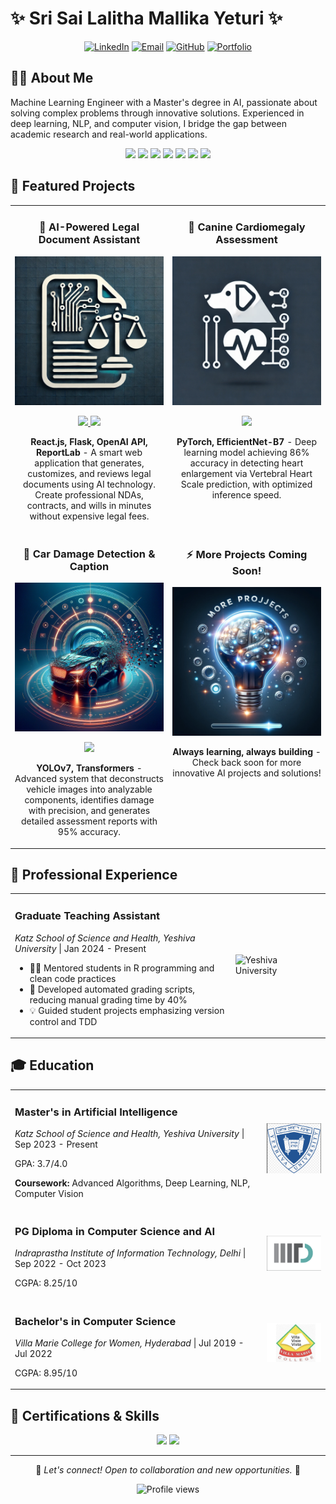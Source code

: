 # ✨ Sri Sai Lalitha Mallika Yeturi ✨

<div align="center">
  
[![LinkedIn](https://img.shields.io/badge/LinkedIn-0077B5?style=for-the-badge&logo=linkedin&logoColor=white)](https://linkedin.com/in/mallika-yeturi)
[![Email](https://img.shields.io/badge/Email-D14836?style=for-the-badge&logo=gmail&logoColor=white)](mailto:yeturi.mallika@gmail.com)
[![GitHub](https://img.shields.io/badge/GitHub-100000?style=for-the-badge&logo=github&logoColor=white)](https://github.com/mallika-yeturi)
[![Portfolio](https://img.shields.io/badge/Portfolio-0A0A0A?style=for-the-badge&logo=dev.to&logoColor=white)](https://yourportfoliourl.com)

</div>

## 👩‍💻 About Me 

Machine Learning Engineer with a Master's degree in AI, passionate about solving complex problems through innovative solutions. Experienced in deep learning, NLP, and computer vision, I bridge the gap between academic research and real-world applications.

<div align="center">
  <img src="https://img.shields.io/badge/PyTorch-EE4C2C?style=flat-square&logo=pytorch&logoColor=white" />
  <img src="https://img.shields.io/badge/TensorFlow-FF6F00?style=flat-square&logo=tensorflow&logoColor=white" />
  <img src="https://img.shields.io/badge/Python-3776AB?style=flat-square&logo=python&logoColor=white" />
  <img src="https://img.shields.io/badge/React-20232A?style=flat-square&logo=react&logoColor=61DAFB" />
  <img src="https://img.shields.io/badge/Flask-000000?style=flat-square&logo=flask&logoColor=white" />
  <img src="https://img.shields.io/badge/Docker-2496ED?style=flat-square&logo=docker&logoColor=white" />
  <img src="https://img.shields.io/badge/Git-F05032?style=flat-square&logo=git&logoColor=white" />
</div>

## 🚀 Featured Projects

<table>
  <tr>
    <td width="50%" valign="top">
      <h3 align="center">📄 AI-Powered Legal Document Assistant</h3>
      <div align="center">
        <a href="https://github.com/mallika-yeturi/legal-document-assistant" target="_blank">
          <img src="https://github.com/Mallika-Yeturi/Mallika-Yeturi/blob/main/Legal%20.png" width="100%" alt="Legal Document Assistant"/>
        </a>
        <p>
          <a href="https://github.com/mallika-yeturi/legal-document-assistant" target="_blank">
            <img src="https://img.shields.io/badge/Code-grey?style=for-the-badge&logo=github"/>
          </a>  
          <a href="https://legal-document-assistant.vercel.app" target="_blank">
            <img src="https://img.shields.io/badge/Live-blue?style=for-the-badge&logo=netlify"/>
          </a>
        </p>
        <p><strong>React.js, Flask, OpenAI API, ReportLab</strong> - A smart web application that generates, customizes, and reviews legal documents using AI technology. Create professional NDAs, contracts, and wills in minutes without expensive legal fees.</p>
      </div>
    </td>
    <td width="50%" valign="top">
      <h3 align="center">🐶 Canine Cardiomegaly Assessment</h3>
      <div align="center">
        <a href="https://github.com/mallika-yeturi/canine-cardiomegaly" target="_blank">
          <img src="https://github.com/Mallika-Yeturi/Mallika-Yeturi/blob/main/Dog.png" width="100%" alt="Canine Cardiomegaly"/>
        </a>
        <p>
          <a href="https://github.com/mallika-yeturi/canine-cardiomegaly" target="_blank">
            <img src="https://img.shields.io/badge/Code-grey?style=for-the-badge&logo=github"/>
          </a>
        </p>
        <p><strong>PyTorch, EfficientNet-B7</strong> - Deep learning model achieving 86% accuracy in detecting heart enlargement via Vertebral Heart Scale prediction, with optimized inference speed.</p>
      </div>
    </td>
  </tr>
  <tr>
    <td width="50%" valign="top">
      <h3 align="center">🚗 Car Damage Detection & Caption</h3>
      <div align="center">
        <a href="https://github.com/mallika-yeturi/car-damage-detection" target="_blank">
          <img src="https://github.com/Mallika-Yeturi/Mallika-Yeturi/blob/main/car.png" width="100%" alt="Car Damage Detection"/>
        </a>
        <p>
          <a href="https://github.com/mallika-yeturi/car-damage-detection" target="_blank">
            <img src="https://img.shields.io/badge/Code-grey?style=for-the-badge&logo=github"/>
          </a>
        </p>
        <p><strong>YOLOv7, Transformers</strong> - Advanced system that deconstructs vehicle images into analyzable components, identifies damage with precision, and generates detailed assessment reports with 95% accuracy.</p>
      </div>
    </td>
    <td width="50%" valign="top">
      <h3 align="center">⚡ More Projects Coming Soon!</h3>
      <div align="center">
        <img src="https://github.com/Mallika-Yeturi/Mallika-Yeturi/blob/main/ideas.png" width="100%" alt="More Projects"/>
        <p><strong>Always learning, always building</strong> - Check back soon for more innovative AI projects and solutions!</p>
      </div>
    </td>
  </tr>
</table>

## 💼 Professional Experience

<div align="center">
  <table>
    <tr>
      <td width="70%">
        <h3>Graduate Teaching Assistant</h3>
        <p><em>Katz School of Science and Health, Yeshiva University</em> | Jan 2024 - Present</p>
        <ul>
          <li>🧑‍🏫 Mentored students in R programming and clean code practices</li>
          <li>🤖 Developed automated grading scripts, reducing manual grading time by 40%</li>
          <li>💡 Guided student projects emphasizing version control and TDD</li>
        </ul>
      </td>
      <td width="30%">
        <img src="https://raw.githubusercontent.com/mallika-yeturi/project-images/main/yeshiva-logo.png" width="100%" alt="Yeshiva University"/>
      </td>
    </tr>
  </table>
</div>

## 🎓 Education

<div align="center">
  <table>
    <tr>
      <td width="80%">
        <h3>Master's in Artificial Intelligence</h3>
        <p><em>Katz School of Science and Health, Yeshiva University</em> | Sep 2023 - Present</p>
        <p>GPA: 3.7/4.0</p>
        <p><strong>Coursework:</strong> Advanced Algorithms, Deep Learning, NLP, Computer Vision</p>
      </td>
      <td width="20%">
        <img src="https://github.com/Mallika-Yeturi/Mallika-Yeturi/blob/main/Yeshiva.png" width="100%" alt="Yeshiva University"/>
      </td>
    </tr>
    <tr>
      <td width="80%">
        <h3>PG Diploma in Computer Science and AI</h3>
        <p><em>Indraprastha Institute of Information Technology, Delhi</em> | Sep 2022 - Oct 2023</p>
        <p>CGPA: 8.25/10</p>
      </td>
      <td width="20%">
        <img src="https://github.com/Mallika-Yeturi/Mallika-Yeturi/blob/main/iiitd.png" width="100%" alt="IIIT Delhi"/>
      </td>
    </tr>
    <tr>
      <td width="80%">
        <h3>Bachelor's in Computer Science</h3>
        <p><em>Villa Marie College for Women, Hyderabad</em> | Jul 2019 - Jul 2022</p>
        <p>CGPA: 8.95/10</p>
      </td>
      <td width="20%">
        <img src="https://github.com/Mallika-Yeturi/Mallika-Yeturi/blob/main/Villa%20.png" width="100%" alt="Villa Marie College"/>
      </td>
    </tr>
  </table>
</div>

## 📜 Certifications & Skills

<div align="center">
  <img src="https://img.shields.io/badge/Microsoft_AI-0078D4?style=for-the-badge&logo=microsoft&logoColor=white" />
  <img src="https://img.shields.io/badge/IBM_Watson-BE95FF?style=for-the-badge&logo=ibm&logoColor=white" />
</div>

<hr>

<div align="center">
  <p>💬 <em>Let's connect! Open to collaboration and new opportunities.</em> 💬</p>
  
  <img src="https://komarev.com/ghpvc/?username=mallika-yeturi&color=blueviolet&style=flat-square" alt="Profile views" />
</div>
